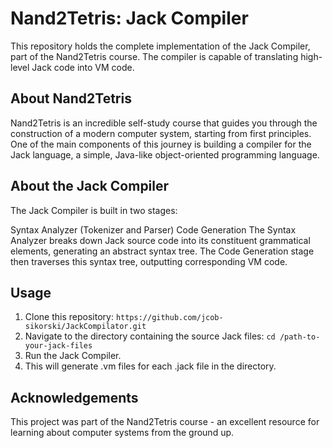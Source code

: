 # Nand2Tetris: Jack Compiler
This repository holds the complete implementation of the Jack Compiler, part of the Nand2Tetris course. The compiler is capable of translating high-level Jack code into VM code.

## About Nand2Tetris
Nand2Tetris is an incredible self-study course that guides you through the construction of a modern computer system, starting from first principles. One of the main components of this journey is building a compiler for the Jack language, a simple, Java-like object-oriented programming language.

## About the Jack Compiler
The Jack Compiler is built in two stages:

Syntax Analyzer (Tokenizer and Parser)
Code Generation
The Syntax Analyzer breaks down Jack source code into its constituent grammatical elements, generating an abstract syntax tree. The Code Generation stage then traverses this syntax tree, outputting corresponding VM code.

## Usage
1. Clone this repository: `https://github.com/jcob-sikorski/JackCompilator.git`
2. Navigate to the directory containing the source Jack files: `cd /path-to-your-jack-files`
3. Run the Jack Compiler.
4. This will generate .vm files for each .jack file in the directory.

## Acknowledgements
This project was part of the Nand2Tetris course - an excellent resource for learning about computer systems from the ground up.
